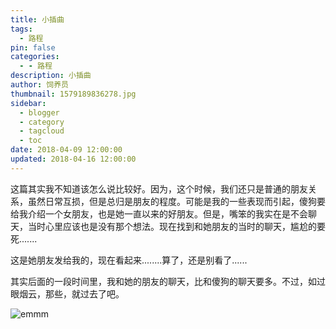 ```yaml
---
title: 小插曲
tags:
  - 路程
pin: false
categories:
  - - 路程
description: 小插曲
author: 饲养员
thumbnail: 1579189836278.jpg
sidebar:
  - blogger
  - category
  - tagcloud
  - toc
date: 2018-04-09 12:00:00
updated: 2018-04-16 12:00:00
---
```


这篇其实我不知道该怎么说比较好。因为，这个时候，我们还只是普通的朋友关系，虽然日常互损，但是总归是朋友的程度。可能是我的一些表现而引起，傻狗要给我介绍一个女朋友，也是她一直以来的好朋友。但是，嘴笨的我实在是不会聊天，当时心里应该也是没有那个想法。现在找到和她朋友的当时的聊天，尴尬的要死.......

这是她朋友发给我的，现在看起来........算了，还是别看了......

其实后面的一段时间里，我和她的朋友的聊天，比和傻狗的聊天要多。不过，如过眼烟云，那些，就过去了吧。

![emmm](1.jpg)